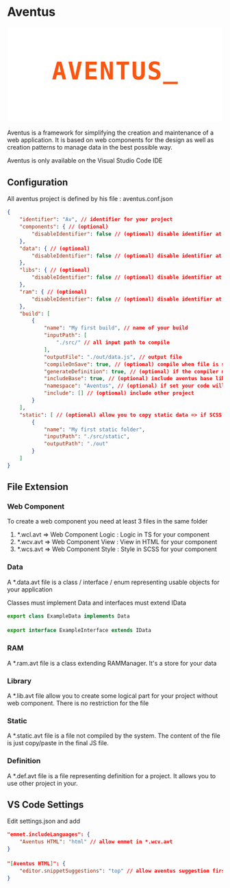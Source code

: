# Aventus

![Aventus logo](icons/aventus.gif "Aventus")

Aventus is a framework for simplifying the creation and maintenance of a web application. It is based on web components for the design as well as creation patterns to manage data in the best possible way.

Aventus is only available on the Visual Studio Code IDE

## Configuration

All aventus project is defined by his file : aventus.conf.json

```json
{  
    "identifier": "Av", // identifier for your project
    "components": { // (optional)
        "disableIdentifier": false // (optional) disable identifier at the beginning of web components
    },
    "data": { // (optional)
        "disableIdentifier": false // (optional) disable identifier at the beginning of data
    },
    "libs": { // (optional)
        "disableIdentifier": false // (optional) disable identifier at the beginning of libraries
    },
    "ram": { // (optional)
        "disableIdentifier": false // (optional) disable identifier at the beginning of ram
    },
    "build": [
        {
            "name": "My first build", // name of your build
            "inputPath": [
                "./src/" // all input path to compile
            ],
            "outputFile": "./out/data.js", // output file
            "compileOnSave": true, // (optional) compile when file is saved
            "generateDefinition": true, // (optional) if the compiler must generate definition to import your project
            "includeBase": true, // (optional) include aventus base lib
            "namespace": "Aventus", // (optional) if set your code will be reachable under $namespace.YourClass
            "include": [] // (optional) include other project
        }
    ],
    "static": [ // (optional) allow you to copy static data => if SCSS => transform into CSS
        {
            "name": "My first static folder",
            "inputPath": "./src/static",
            "outputPath": "./out"
        }
    ]
}
```

## File Extension

### Web Component

To create a web component you need at least 3 files in the same folder

1. *.wcl.avt => Web Component Logic : Logic in TS for your component
2. *.wcv.avt => Web Component View : View in HTML for your component
3. *.wcs.avt => Web Component Style : Style in SCSS for your component

### Data

A *.data.avt file is a class / interface / enum representing usable objects for your application

Classes must implement Data and interfaces must extend IData

```ts
export class ExampleData implements Data

export interface ExampleInterface extends IData
```

### RAM

A *.ram.avt file is a class extending RAMManager. It's a store for your data

### Library

A *.lib.avt file allow you to create some logical part for your project without web component. There is no restriction for the file

### Static

A *.static.avt file is a file not compiled by the system. The content of the file is just copy/paste in the final JS file.

### Definition

A *.def.avt file is a file representing definition for a project. It allows you to use other project in your.

## VS Code Settings 
Edit settings.json and add

```json
"emmet.includeLanguages": {
    "Aventus HTML": "html" // allow emmet in *.wcv.avt
}

"[Aventus HTML]": {
    "editor.snippetSuggestions": "top" // allow aventus suggestion first
}
```